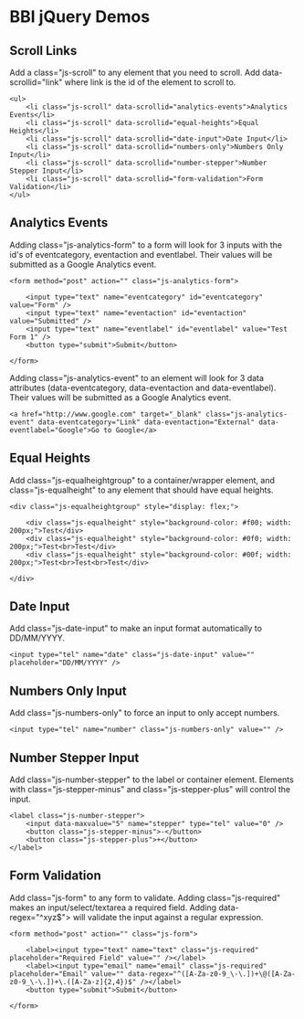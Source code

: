 # BBI jQuery Demos #

## Scroll Links ##

Add a class="js-scroll" to any element that you need to scroll. Add data-scrollid="link" where link is the id of the element to scroll to.
	
	<ul>
		<li class="js-scroll" data-scrollid="analytics-events">Analytics Events</li>
		<li class="js-scroll" data-scrollid="equal-heights">Equal Heights</li>
		<li class="js-scroll" data-scrollid="date-input">Date Input</li>
		<li class="js-scroll" data-scrollid="numbers-only">Numbers Only Input</li>
		<li class="js-scroll" data-scrollid="number-stepper">Number Stepper Input</li>
		<li class="js-scroll" data-scrollid="form-validation">Form Validation</li>
	</ul>

## Analytics Events ##

Adding class="js-analytics-form" to a form will look for 3 inputs with the id's of eventcategory, eventaction and eventlabel. Their values will be submitted as a Google Analytics event.

	<form method="post" action="" class="js-analytics-form">

		<input type="text" name="eventcategory" id="eventcategory" value="Form" />
		<input type="text" name="eventaction" id="eventaction" value="Submitted" />
		<input type="text" name="eventlabel" id="eventlabel" value="Test Form 1" />
		<button type="submit">Submit</button>

	</form>

Adding class="js-analytics-event" to an element will look for 3 data attributes (data-eventcategory, data-eventaction and data-eventlabel). Their values will be submitted as a Google Analytics event.

	<a href="http://www.google.com" target="_blank" class="js-analytics-event" data-eventcategory="Link" data-eventaction="External" data-eventlabel="Google">Go to Google</a>


## Equal Heights ##

Add class="js-equalheightgroup" to a container/wrapper element, and class="js-equalheight" to any element that should have equal heights.

	<div class="js-equalheightgroup" style="display: flex;">

		<div class="js-equalheight" style="background-color: #f00; width: 200px;">Test</div>
		<div class="js-equalheight" style="background-color: #0f0; width: 200px;">Test<br>Test</div>
		<div class="js-equalheight" style="background-color: #00f; width: 200px;">Test<br>Test<br>Test</div>

	</div>

## Date Input ##

Add class="js-date-input" to make an input format automatically to DD/MM/YYYY.

	<input type="tel" name="date" class="js-date-input" value="" placeholder="DD/MM/YYYY" />

## Numbers Only Input ##

Add class="js-numbers-only" to force an input to only accept numbers.

	<input type="tel" name="number" class="js-numbers-only" value="" />

## Number Stepper Input ##

Add class="js-number-stepper" to the label or container element. Elements with class="js-stepper-minus" and class="js-stepper-plus" will control the input.

	<label class="js-number-stepper">
		<input data-maxvalue="5" name="stepper" type="tel" value="0" />
		<button class="js-stepper-minus">-</button>
		<button class="js-stepper-plus">+</button>
	</label>

## Form Validation ##

Add class="js-form" to any form to validate. Adding class="js-required" makes an input/select/textarea a required field. Adding data-regex="^xyz$"> will validate the input against a regular expression.

	<form method="post" action="" class="js-form">

		<label><input type="text" name="text" class="js-required" placeholder="Required Field" value="" /></label>
		<label><input type="email" name="email" class="js-required" placeholder="Email" value="" data-regex="^([A-Za-z0-9_\-\.])+\@([A-Za-z0-9_\-\.])+\.([A-Za-z]{2,4})$" /></label>
		<button type="submit">Submit</button>

	</form>
